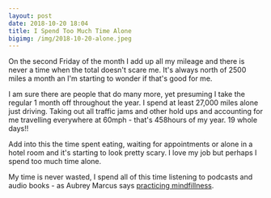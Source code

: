 ```yaml
---
layout: post
date: 2018-10-20 18:04
title: I Spend Too Much Time Alone
bigimg: /img/2018-10-20-alone.jpeg
---
```

On the second Friday of the month I add up all my mileage and there is never a time when the total doesn't scare me. It's always north of 2500 miles a month an I'm starting to wonder if that's good for me. 

I am sure there are people that do many more, yet presuming I take the regular 1 month off throughout the year. I spend at least 27,000 miles alone just driving. Taking out all traffic jams and other hold ups and accounting for me travelling everywhere at 60mph - that's 458hours of my year. 19 whole days!!

Add into this the time spent eating, waiting for appointments or alone in a hotel room and it's starting to look pretty scary. I love my job but perhaps I spend too much time alone. 

My time is never wasted, I spend all of this time listening to podcasts and audio books - as Aubrey Marcus says [practicing mindfillness](https://www.amazon.co.uk/dp/B076Z6KFWL/ref=dp-kindle-redirect?_encoding=UTF8&btkr=1?tag=gr36-21). 